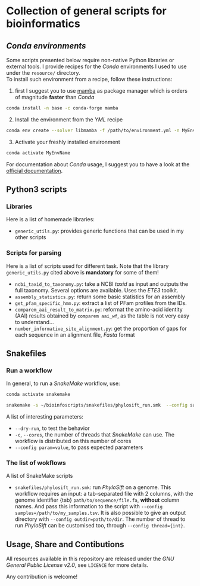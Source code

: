 # Collection of general scripts for bioinformatics

## _Conda environments_

Some scripts presented below require non-native Python libraries or external
tools. I provide recipes for the _Conda_ environments I used to use under the
`resource/` directory.  
To install such environment from a recipe, follow these instructions:

1. first I suggest you to use [mamba](https://mamba.readthedocs.io/en/latest/)
as package manager which is orders of magnitude **faster** than _Conda_

```bash
conda install -n base -c conda-forge mamba 
```

2. Install the environment from the _YML_ recipe

```bash
conda env create --solver libmamba -f /path/to/environment.yml -n MyEnvName
```

3. Activate your freshly installed environment

```bash
conda activate MyEnvName
```

For documentation about _Conda_ usage, I suggest you to have a look at the
[official documentation](https://conda.io/projects/conda/en/latest/user-guide/getting-started.html).

## Python3 scripts

### Libraries

Here is a list of homemade libraries:

- `generic_utils.py`: provides generic functions that can be used in my other scripts

### Scripts for parsing

Here is a list of scripts used for different task. Note that the library
`generic_utils.py` cited above is **mandatory** for some of them!

- `ncbi_taxid_to_taxonomy.py`: take a NCBI _taxid_ as input and outputs the full
taxonomy. Several options are available. Uses the _ETE3_ toolkit.
- `assembly_statistics.py`: return some basic statistics for an assembly
- `get_pfam_specific_hmm.py`: extract a list of PFam profiles from the IDs.
- `comparem_aai_result_to_matrix.py`: reformat the amino-acid identity (AAI)
results obtained by `comparem aai_wf`, as the table is not very easy to understand...
- `number_informative_site_alignment.py`: get the proportion of gaps for each
sequence in an alignment file, _Fasta_ format

## Snakefiles

### Run a workflow

In general, to run a _SnakeMake_ workflow, use:

```bash
conda activate snakemake

snakemake -s ~/bioinfoscripts/snakefiles/phylosift_run.smk  --config samples=samples.tsv outdir=result/00_test_pipeline
```

A list of interesting parameters:
- `--dry-run`, to test the behavior
- `-c`, `--cores`, the number of threads that _SnakeMake_ can use. The workflow
is distributed on this number of cores
- `--config param=value`, to pass expected parameters

### The list of wokflows

A list of SnakeMake scripts
- `snakefiles/phylosift_run.smk`: run _PhyloSift_ on a genome. This workflow
requires an input: a tab-separated file with 2 columns, with the genome identifier
\{tab\} `path/to/sequence/file.fa`, **without** column names. And pass this
information to the script with `--config samples=/path/to/my_samples.tsv`.
It is also possible to give an output directory with `--config outdir=path/to/dir`.
The number of thread to run _PhyloSift_ can be customised too, through
`--config thread={int}`.

## Usage, Share and Contibutions

All resources available in this repository are released under the _GNU General_
_Public License v2.0_, see `LICENCE` for more details.

Any contribution is welcome!

